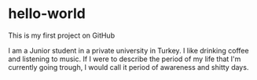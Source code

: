# hello-world
This is my first project on GitHub

I am a Junior student in a private university in Turkey.
I like drinking coffee and listening to music.
If I were to describe the period of my life that I'm currently going trough, I would call it period of awareness and shitty days.
